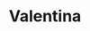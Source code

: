 ---
title: Valentina
artigo: a
picture: /images/v/Valentina.jpg
background: /images/fundos/borboleta.jpg
style: style-verde1
description: Significado do nome Valentina
full-description:  Forte e marcante, o nome de Valentina é uma versão feminina de Valentinus, de origem no Latim, que significa vigoroso, valente, cheio de energia. Quem tem o nome de Valentina geralmente apresenta muita personalidade, determinação e criatividade! Isso, às vezes, pode ser confundido com birra e teimosia, mas pode colocar os créditos no nome mesmo!
---